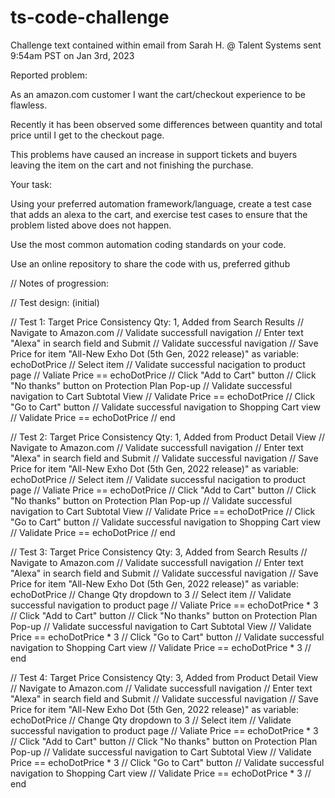 # ts-code-challenge

Challenge text contained within email from Sarah H. @ Talent Systems sent 9:54am PST on Jan 3rd, 2023


Reported problem:

As an amazon.com customer I want the cart/checkout experience to be flawless.

Recently it has been observed some differences between quantity and total price until I get to the checkout page.

This problems have caused an increase in support tickets and buyers leaving the item on the cart and not finishing the purchase.

 

Your task:

Using your preferred automation framework/language, create a test case that adds an alexa to the cart, and exercise test cases to ensure that the problem listed above does not happen.

Use the most common automation coding standards on your code.

Use an online repository to share the code with us, preferred github


// Notes of progression:
<!-- Amazon.com appears to detect the Playwright browser build and force a CAPTCHA. Checked in with Vicenzo and switching to Target.com -->
<!-- Target.com appears to detect the Playwright browser build and throttle responses. Would be untenable in real-world conditions, but only slows things down for the purposes of this code challenge. -->
<!-- Refined tests to save price of first listed item from search as a variable and then later to select the same first item for test workflow. Seemed more elegant and possiblly reusable for future test setup function. -->
<!-- Added two tests for secondary workflow per user can add to cart directly from search results or on product detail view. As a regression test this would ensure that both methods function uniformly. -->


// Test design: (initial)

// Test 1: Target Price Consistency Qty: 1, Added from Search Results
//     Navigate to Amazon.com
//     Validate successfull navigation
//     Enter text "Alexa" in search field and Submit
//     Validate successful navigation
//     Save Price for item "All-New Exho Dot (5th Gen, 2022 release)" as variable: echoDotPrice
//     Select item
//     Validate successful nacigation to product page
//     Valiate Price == echoDotPrice
//     Click "Add to Cart" button
//     Click "No thanks" button on Protection Plan Pop-up
//     Validate successful navigation to Cart Subtotal View
//     Validate Price == echoDotPrice
//     Click "Go to Cart" button
//     Validate successful navigation to Shopping Cart view
//     Validate Price == echoDotPrice
//     end

// Test 2: Target Price Consistency Qty: 1, Added from Product Detail View
//     Navigate to Amazon.com
//     Validate successfull navigation
//     Enter text "Alexa" in search field and Submit
//     Validate successful navigation
//     Save Price for item "All-New Exho Dot (5th Gen, 2022 release)" as variable: echoDotPrice
//     Select item
//     Validate successful nacigation to product page
//     Valiate Price == echoDotPrice
//     Click "Add to Cart" button
//     Click "No thanks" button on Protection Plan Pop-up
//     Validate successful navigation to Cart Subtotal View
//     Validate Price == echoDotPrice
//     Click "Go to Cart" button
//     Validate successful navigation to Shopping Cart view
//     Validate Price == echoDotPrice
//     end

// Test 3: Target Price Consistency Qty: 3, Added from Search Results
//     Navigate to Amazon.com
//     Validate successfull navigation
//     Enter text "Alexa" in search field and Submit
//     Validate successful navigation
//     Save Price for item "All-New Exho Dot (5th Gen, 2022 release)" as variable: echoDotPrice
//     Change Qty dropdown to 3
//     Select item
//     Validate successful navigation to product page
//     Valiate Price == echoDotPrice * 3
//     Click "Add to Cart" button
//     Click "No thanks" button on Protection Plan Pop-up
//     Validate successful navigation to Cart Subtotal View
//     Validate Price == echoDotPrice * 3
//     Click "Go to Cart" button
//     Validate successful navigation to Shopping Cart view
//     Validate Price == echoDotPrice * 3
//     end

// Test 4: Target Price Consistency Qty: 3, Added from Product Detail View
//     Navigate to Amazon.com
//     Validate successfull navigation
//     Enter text "Alexa" in search field and Submit
//     Validate successful navigation
//     Save Price for item "All-New Exho Dot (5th Gen, 2022 release)" as variable: echoDotPrice
//     Change Qty dropdown to 3
//     Select item
//     Validate successful navigation to product page
//     Valiate Price == echoDotPrice * 3
//     Click "Add to Cart" button
//     Click "No thanks" button on Protection Plan Pop-up
//     Validate successful navigation to Cart Subtotal View
//     Validate Price == echoDotPrice * 3
//     Click "Go to Cart" button
//     Validate successful navigation to Shopping Cart view
//     Validate Price == echoDotPrice * 3
//     end
